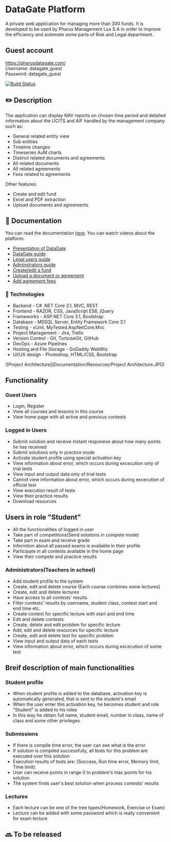 # DataGate Platform
A private web application for managing more than 300 funds. It is developed to be used by Pharus Management Lux S.A 
in order to improve the efficiency and automate some parts of Risk and Legal department.


## Guest account
https://pharusdatagate.com/ <br />
Username: datagate_guest <br />
Password: datagate_guest <br />

[![Build Status](https://dev.azure.com/philshishov/DataGate/_apis/build/status/DataGate-CI?branchName=master)](https://dev.azure.com/philshishov/DataGate/_build/latest?definitionId=1&branchName=master)

## :pencil2: Description
The application can display NAV reports on chosen time period and 
detailed information about the UCITS and AIF handled by the management company such as: 
* General related entity view
* Sub entities
* Timeline changes
* Timeseries AuM charts
* Distinct related documents and agreements
* All related documents
* All related agreements
* Fees related to agreements

Other features: 
 * Create and edit fund
 * Excel and PDF extraction
 * Upload documents and agreements
 

## :page_facing_up: Documentation
You can read the documentation [here]().
You can watch videos about the platform:
* [Presentation of DataGate]()
* [DataGate guide]()
* [Legal users guide]()
* [Adminstrators guide]()
* [Create/edit a fund]()
* [Upload a document or agreement]()
* [Add agreement fees ]()

### :hammer: Technologies
* Backend - C# .NET Core 3.1, MVC, REST
* Frontend - RAZOR, CSS, JavaScript ES6, jQuery
* Frameworks - ASP.NET Core 3.1, Bootstrap
* Database - MSSQL Server, Entity Framework Core 3.1
* Testing - xUnit, MyTested.AspNetCore.Mvc
* Project Management - Jira, Trello
* Version Control - Git, TortoiseGit, GitHub
* DevOps - Azure Pipelines
* Hosting and File Storage - GoDaddy WebWiz
* UI/UX design - Photoshop, HTML/CSS, Bootstrap

![Project Architecture](Documentation/Resources/Project Architecture.JPG)

## Functionality
### Guest Users
 - Login, Register
 - View all courses and lessons in this course
 - View home page with all active and previous contests
 
### Logged in Users
 - Submit solution and receive instant responese about how many points he has received
 - Submit solutions only in practice mode
 - Activate student profile using special activation key
 - View information about error, which occurs during excecution only of trial tests
 - View input and output data only of trial tests
 - Cannot view information about error, which occurs during excecution of official test
 - View execution result of tests
 - View their practice results
 - Download resources
 
 ## Users in role "Student"
  - All the functionalities of logged in user
  - Take part of competitions(Send solutions in compete mode)
  - Take part in exam and receive grade
  - Informtion about all passed exams is available in their profile
  - Participate in all contests available in the home page
  - View their compete and practice results
 
### Administrators(Teachers in school)
 - Add student profile to the system
 - Create, edit and delete course (Each course combines some lectures)
 - Create, edit and delete lectures
 - Have access to all contests' results
 - Filter contests' results by username, student class, contest start and end time etc.
 - Create contest for specific lecture with start and end time
 - Edit and delete contests
 - Create, delete and edit problem for specific lecture
 - Add, edit and delete resources for specific lecture
 - Create, edit and delete test for specific problem
 - View input and output data of each tests
 - View information about error, which occurs during excecution of some test

## Breif description of main functionalities
### Student profile
 - When student profile is added to the database, activation key is automatically generated, that is sent to the student's email
 - When the user enter this activation key, he becomes student and role "Student" is added to his roles
 - In this way he obtain full name, student email, number in class, name of class and some other privileges
 
 ### Submissions
  - If there is compile time error, the user can see what is the error
  - If solution is compiled successfully, all tests for this problem are executed over this solution
  - Execution results of tests are: (Success, Run time error, Memory limit, Time limit).
  - User can receive points in range 0 to problem's max points for his solution
  - The system finds user's best solution when process contests' results
  
  ### Lectures
  - Each lecture can be one of the tree types(Homework, Exercise or Exam)
  - Lecture can be added with some password which is really convenient for exam lecture
  
  ## :soon: To be released
